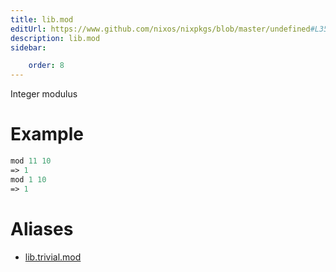 ```yaml
---
title: lib.mod
editUrl: https://www.github.com/nixos/nixpkgs/blob/master/undefined#L355C9
description: lib.mod
sidebar:

    order: 8
---
```


Integer modulus

# Example

```nix
mod 11 10
=> 1
mod 1 10
=> 1
```


# Aliases

- [lib.trivial.mod](/nix-doc-comments/reference/lib/trivial/lib-trivial-mod)


